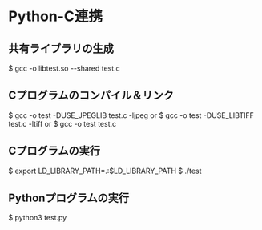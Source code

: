# Python-C連携

## 共有ライブラリの生成

$ gcc -o libtest.so --shared test.c

## Cプログラムのコンパイル＆リンク

$ gcc -o test -DUSE_JPEGLIB test.c -ljpeg
or
$ gcc -o test -DUSE_LIBTIFF test.c -ltiff
or 
$ gcc -o test test.c

## Cプログラムの実行

$ export LD_LIBRARY_PATH=.:$LD_LIBRARY_PATH
$ ./test

## Pythonプログラムの実行

$ python3 test.py
